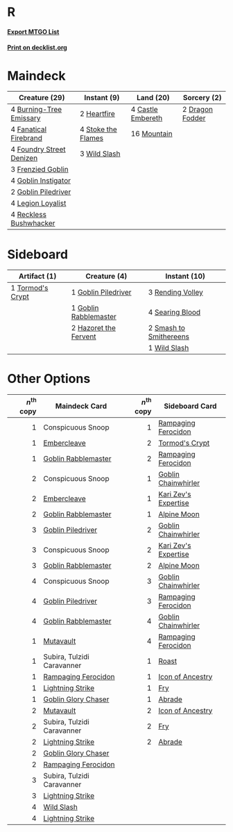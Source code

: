 # R

#### [Export MTGO List](../collection/R/R.txt)
#### [Print on decklist.org](http://decklist.org/?deckmain=4%09Burning-Tree%20Emissary%0A4%09Castle%20Embereth%0A2%09Dragon%20Fodder%0A4%09Fanatical%20Firebrand%0A4%09Foundry%20Street%20Denizen%0A3%09Frenzied%20Goblin%0A4%09Goblin%20Instigator%0A2%09Goblin%20Piledriver%0A2%09Heartfire%0A4%09Legion%20Loyalist%0A16%09Mountain%0A4%09Reckless%20Bushwhacker%0A4%09Stoke%20the%20Flames%0A3%09Wild%20Slash&deckside=1%09Goblin%20Piledriver%0A1%09Goblin%20Rabblemaster%0A2%09Hazoret%20the%20Fervent%0A3%09Rending%20Volley%0A4%09Searing%20Blood%0A2%09Smash%20to%20Smithereens%0A1%09Tormod's%20Crypt%0A1%09Wild%20Slash)
# Maindeck

|                                           Creature (29)                                           |                                         Instant (9)                                         |                                         Land (20)                                          |                                       Sorcery (2)                                        |
|---------------------------------------------------------------------------------------------------|---------------------------------------------------------------------------------------------|--------------------------------------------------------------------------------------------|------------------------------------------------------------------------------------------|
|4 [Burning-Tree Emissary](http://gatherer.wizards.com/Pages/Card/Details.aspx?multiverseid=426627) |2 [Heartfire](http://gatherer.wizards.com/Pages/Card/Details.aspx?multiverseid=461058)       |4 [Castle Embereth](http://gatherer.wizards.com/Pages/Card/Details.aspx?multiverseid=473201)|2 [Dragon Fodder](http://gatherer.wizards.com/Pages/Card/Details.aspx?multiverseid=174936)|
|4 [Fanatical Firebrand](http://gatherer.wizards.com/Pages/Card/Details.aspx?multiverseid=439758)   |4 [Stoke the Flames](http://gatherer.wizards.com/Pages/Card/Details.aspx?multiverseid=383404)|16 [Mountain](http://gatherer.wizards.com/Pages/Card/Details.aspx?multiverseid=439859)      |                                                                                          |
|4 [Foundry Street Denizen](http://gatherer.wizards.com/Pages/Card/Details.aspx?multiverseid=438478)|3 [Wild Slash](http://gatherer.wizards.com/Pages/Card/Details.aspx?multiverseid=391959)      |                                                                                            |                                                                                          |
|3 [Frenzied Goblin](http://gatherer.wizards.com/Pages/Card/Details.aspx?multiverseid=442120)       |                                                                                             |                                                                                            |                                                                                          |
|4 [Goblin Instigator](http://gatherer.wizards.com/Pages/Card/Details.aspx?multiverseid=447278)     |                                                                                             |                                                                                            |                                                                                          |
|2 [Goblin Piledriver](http://gatherer.wizards.com/Pages/Card/Details.aspx?multiverseid=40193)      |                                                                                             |                                                                                            |                                                                                          |
|4 [Legion Loyalist](http://gatherer.wizards.com/Pages/Card/Details.aspx?multiverseid=455759)       |                                                                                             |                                                                                            |                                                                                          |
|4 [Reckless Bushwhacker](http://gatherer.wizards.com/Pages/Card/Details.aspx?multiverseid=407626)  |                                                                                             |                                                                                            |                                                                                          |


# Sideboard

|                                       Artifact (1)                                        |                                          Creature (4)                                          |                                          Instant (10)                                           |
|-------------------------------------------------------------------------------------------|------------------------------------------------------------------------------------------------|-------------------------------------------------------------------------------------------------|
|1 [Tormod's Crypt](http://gatherer.wizards.com/Pages/Card/Details.aspx?multiverseid=389723)|1 [Goblin Piledriver](http://gatherer.wizards.com/Pages/Card/Details.aspx?multiverseid=40193)   |3 [Rending Volley](http://gatherer.wizards.com/Pages/Card/Details.aspx?multiverseid=394663)      |
|                                                                                           |1 [Goblin Rabblemaster](http://gatherer.wizards.com/Pages/Card/Details.aspx?multiverseid=438486)|4 [Searing Blood](http://gatherer.wizards.com/Pages/Card/Details.aspx?multiverseid=378483)       |
|                                                                                           |2 [Hazoret the Fervent](http://gatherer.wizards.com/Pages/Card/Details.aspx?multiverseid=426838)|2 [Smash to Smithereens](http://gatherer.wizards.com/Pages/Card/Details.aspx?multiverseid=397795)|
|                                                                                           |                                                                                                |1 [Wild Slash](http://gatherer.wizards.com/Pages/Card/Details.aspx?multiverseid=391959)          |


# Other Options

|*n*<sup>th</sup> copy|                                        Maindeck Card                                         |*n*<sup>th</sup> copy|                                        Sideboard Card                                         |
|--------------------:|----------------------------------------------------------------------------------------------|--------------------:|-----------------------------------------------------------------------------------------------|
|                    1|Conspicuous Snoop                                                                             |                    1|[Rampaging Ferocidon](http://gatherer.wizards.com/Pages/Card/Details.aspx?multiverseid=435308) |
|                    1|[Embercleave](http://gatherer.wizards.com/Pages/Card/Details.aspx?multiverseid=473082)        |                    2|[Tormod's Crypt](http://gatherer.wizards.com/Pages/Card/Details.aspx?multiverseid=389723)      |
|                    1|[Goblin Rabblemaster](http://gatherer.wizards.com/Pages/Card/Details.aspx?multiverseid=438486)|                    2|[Rampaging Ferocidon](http://gatherer.wizards.com/Pages/Card/Details.aspx?multiverseid=435308) |
|                    2|Conspicuous Snoop                                                                             |                    1|[Goblin Chainwhirler](http://gatherer.wizards.com/Pages/Card/Details.aspx?multiverseid=443017) |
|                    2|[Embercleave](http://gatherer.wizards.com/Pages/Card/Details.aspx?multiverseid=473082)        |                    1|[Kari Zev's Expertise](http://gatherer.wizards.com/Pages/Card/Details.aspx?multiverseid=423755)|
|                    2|[Goblin Rabblemaster](http://gatherer.wizards.com/Pages/Card/Details.aspx?multiverseid=438486)|                    1|[Alpine Moon](http://gatherer.wizards.com/Pages/Card/Details.aspx?multiverseid=447264)         |
|                    3|[Goblin Piledriver](http://gatherer.wizards.com/Pages/Card/Details.aspx?multiverseid=40193)   |                    2|[Goblin Chainwhirler](http://gatherer.wizards.com/Pages/Card/Details.aspx?multiverseid=443017) |
|                    3|Conspicuous Snoop                                                                             |                    2|[Kari Zev's Expertise](http://gatherer.wizards.com/Pages/Card/Details.aspx?multiverseid=423755)|
|                    3|[Goblin Rabblemaster](http://gatherer.wizards.com/Pages/Card/Details.aspx?multiverseid=438486)|                    2|[Alpine Moon](http://gatherer.wizards.com/Pages/Card/Details.aspx?multiverseid=447264)         |
|                    4|Conspicuous Snoop                                                                             |                    3|[Goblin Chainwhirler](http://gatherer.wizards.com/Pages/Card/Details.aspx?multiverseid=443017) |
|                    4|[Goblin Piledriver](http://gatherer.wizards.com/Pages/Card/Details.aspx?multiverseid=40193)   |                    3|[Rampaging Ferocidon](http://gatherer.wizards.com/Pages/Card/Details.aspx?multiverseid=435308) |
|                    4|[Goblin Rabblemaster](http://gatherer.wizards.com/Pages/Card/Details.aspx?multiverseid=438486)|                    4|[Goblin Chainwhirler](http://gatherer.wizards.com/Pages/Card/Details.aspx?multiverseid=443017) |
|                    1|[Mutavault](http://gatherer.wizards.com/Pages/Card/Details.aspx?multiverseid=370733)          |                    4|[Rampaging Ferocidon](http://gatherer.wizards.com/Pages/Card/Details.aspx?multiverseid=435308) |
|                    1|Subira, Tulzidi Caravanner                                                                    |                    1|[Roast](http://gatherer.wizards.com/Pages/Card/Details.aspx?multiverseid=394667)               |
|                    1|[Rampaging Ferocidon](http://gatherer.wizards.com/Pages/Card/Details.aspx?multiverseid=435308)|                    1|[Icon of Ancestry](http://gatherer.wizards.com/Pages/Card/Details.aspx?multiverseid=466983)    |
|                    1|[Lightning Strike](http://gatherer.wizards.com/Pages/Card/Details.aspx?multiverseid=383299)   |                    1|[Fry](http://gatherer.wizards.com/Pages/Card/Details.aspx?multiverseid=466894)                 |
|                    1|[Goblin Glory Chaser](http://gatherer.wizards.com/Pages/Card/Details.aspx?multiverseid=438483)|                    1|[Abrade](http://gatherer.wizards.com/Pages/Card/Details.aspx?multiverseid=430772)              |
|                    2|[Mutavault](http://gatherer.wizards.com/Pages/Card/Details.aspx?multiverseid=370733)          |                    2|[Icon of Ancestry](http://gatherer.wizards.com/Pages/Card/Details.aspx?multiverseid=466983)    |
|                    2|Subira, Tulzidi Caravanner                                                                    |                    2|[Fry](http://gatherer.wizards.com/Pages/Card/Details.aspx?multiverseid=466894)                 |
|                    2|[Lightning Strike](http://gatherer.wizards.com/Pages/Card/Details.aspx?multiverseid=383299)   |                    2|[Abrade](http://gatherer.wizards.com/Pages/Card/Details.aspx?multiverseid=430772)              |
|                    2|[Goblin Glory Chaser](http://gatherer.wizards.com/Pages/Card/Details.aspx?multiverseid=438483)|                     |                                                                                               |
|                    2|[Rampaging Ferocidon](http://gatherer.wizards.com/Pages/Card/Details.aspx?multiverseid=435308)|                     |                                                                                               |
|                    3|Subira, Tulzidi Caravanner                                                                    |                     |                                                                                               |
|                    3|[Lightning Strike](http://gatherer.wizards.com/Pages/Card/Details.aspx?multiverseid=383299)   |                     |                                                                                               |
|                    4|[Wild Slash](http://gatherer.wizards.com/Pages/Card/Details.aspx?multiverseid=391959)         |                     |                                                                                               |
|                    4|[Lightning Strike](http://gatherer.wizards.com/Pages/Card/Details.aspx?multiverseid=383299)   |                     |                                                                                               |

